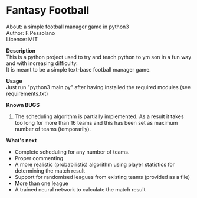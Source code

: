 # Fantasy Football  
About:      a simple football manager game in python3  
Author:     F.Pessolano  
Licence:    MIT  

**Description**  
This is a python project used to try and teach python to ym son in a fun way and with increasing difficulty.  
It is meant to be a simple text-base football manager game.  

**Usage**  
Just run "python3 main.py" after having installed the required modules (see requirements.txt)  

**Known BUGS**  
1. The scheduling algorithm is partially implemented. As a result it takes too long for more than 16 teams and this has been set as maximum number of teams (temporarily).  

**What's next**  
 - Complete scheduling for any number of teams.  
 - Proper commenting  
 - A more realistic (probabilistic) algorithm using player statistics for determining the match result  
 - Support for randomised leagues from existing teams (provided as a file)  
 - More than one league  
 - A trained neural network to calculate the match result  





